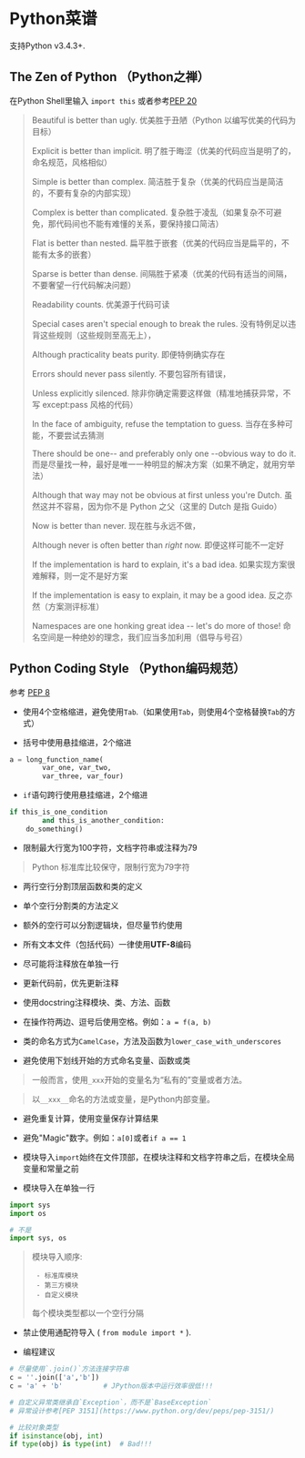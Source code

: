 # Python菜谱
支持Python v3.4.3+.

## The Zen of Python （Python之禅）

在Python Shell里输入 `import this` 或者参考[PEP 20](http://legacy.python.org/dev/peps/pep-0020/)

> Beautiful is better than ugly. 优美胜于丑陋（Python 以编写优美的代码为目标）
>
> Explicit is better than implicit. 明了胜于晦涩（优美的代码应当是明了的，命名规范，风格相似）
>
> Simple is better than complex. 简洁胜于复杂（优美的代码应当是简洁的，不要有复杂的内部实现）
>
> Complex is better than complicated. 复杂胜于凌乱（如果复杂不可避免，那代码间也不能有难懂的关系，要保持接口简洁）
>
> Flat is better than nested. 扁平胜于嵌套（优美的代码应当是扁平的，不能有太多的嵌套）
>
> Sparse is better than dense. 间隔胜于紧凑（优美的代码有适当的间隔，不要奢望一行代码解决问题）
>
> Readability counts. 优美源于代码可读
>
> Special cases aren't special enough to break the rules. 没有特例足以违背这些规则（这些规则至高无上），
>
> Although practicality beats purity. 即便特例确实存在
>
> Errors should never pass silently. 不要包容所有错误，
>
> Unless explicitly silenced. 除非你确定需要这样做（精准地捕获异常，不写 except:pass 风格的代码）
>
> In the face of ambiguity, refuse the temptation to guess. 当存在多种可能，不要尝试去猜测
>
> There should be one-- and preferably only one --obvious way to do it. 而是尽量找一种，最好是唯一一种明显的解决方案（如果不确定，就用穷举法）
>
> Although that way may not be obvious at first unless you're Dutch. 虽然这并不容易，因为你不是 Python 之父（这里的 Dutch 是指 Guido）
>
> Now is better than never. 现在胜与永远不做，
>
> Although never is often better than *right* now. 即便这样可能不一定好
>
> If the implementation is hard to explain, it's a bad idea. 如果实现方案很难解释，则一定不是好方案
>
> If the implementation is easy to explain, it may be a good idea. 反之亦然（方案测评标准）
>
> Namespaces are one honking great idea -- let's do more of those! 命名空间是一种绝妙的理念，我们应当多加利用（倡导与号召）

## Python Coding Style （Python编码规范）

参考 [PEP 8](https://www.python.org/dev/peps/pep-0008/)

- 使用4个空格缩进，避免使用`Tab`.（如果使用`Tab`，则使用4个空格替换`Tab`的方式）

- 括号中使用悬挂缩进，2个缩进

```python
a = long_function_name(
        var_one, var_two,
        var_three, var_four)
```

- `if`语句跨行使用悬挂缩进，2个缩进

```python
if this_is_one_condition
        and this_is_another_condition:
    do_something()
```

- 限制最大行宽为100字符，文档字符串或注释为79

> Python 标准库比较保守，限制行宽为79字符

- 两行空行分割顶层函数和类的定义

- 单个空行分割类的方法定义

- 额外的空行可以分割逻辑块，但尽量节约使用

- 所有文本文件（包括代码）一律使用**UTF-8**编码

- 尽可能将注释放在单独一行

- 更新代码前，优先更新注释

- 使用docstring注释模块、类、方法、函数

- 在操作符两边、逗号后使用空格。例如：`a = f(a, b)`

- 类的命名方式为`CamelCase`，方法及函数为`lower_case_with_underscores`

- 避免使用下划线开始的方式命名变量、函数或类

> 一般而言，使用`_xxx`开始的变量名为“私有的”变量或者方法。

> 以`__xxx__`命名的方法或变量，是Python内部变量。

- 避免重复计算，使用变量保存计算结果

- 避免"Magic"数字。例如：`a[0]`或者`if a == 1`

- 模块导入`import`始终在文件顶部，在模块注释和文档字符串之后，在模块全局变量和常量之前

- 模块导入在单独一行

```python
import sys
import os

# 不是
import sys, os
```

> 模块导入顺序:
>
>      - 标准库模块
>      - 第三方模块
>      - 自定义模块
>
> 每个模块类型都以一个空行分隔

- 禁止使用通配符导入 ( `from module import *` ).

- 编程建议

```python
# 尽量使用`.join()`方法连接字符串
c = ''.join(['a','b'])
c = 'a' + 'b'          # JPython版本中运行效率很低!!!

# 自定义异常类继承自`Exception`，而不是`BaseException`
# 异常设计参考[PEP 3151](https://www.python.org/dev/peps/pep-3151/)

# 比较对象类型
if isinstance(obj, int)
if type(obj) is type(int)  # Bad!!!
```
